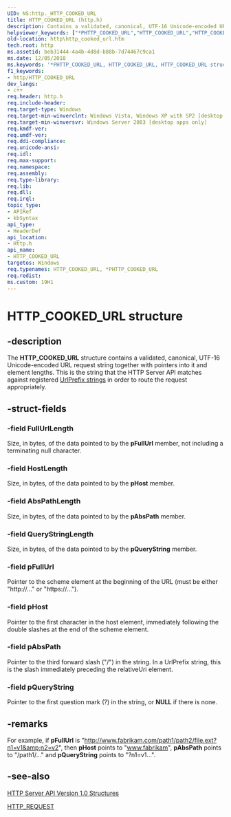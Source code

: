 ```yaml
---
UID: NS:http._HTTP_COOKED_URL
title: HTTP_COOKED_URL (http.h)
description: Contains a validated, canonical, UTF-16 Unicode-encoded URL request string together with pointers into it and element lengths.helpviewer_keywords: ["*PHTTP_COOKED_URL","HTTP_COOKED_URL","HTTP_COOKED_URL structure [HTTP]","PHTTP_COOKED_URL","PHTTP_COOKED_URL structure pointer [HTTP]","_http_http_cooked_url","http.http_cooked_url","http/HTTP_COOKED_URL","http/PHTTP_COOKED_URL"]
old-location: http\http_cooked_url.htm
tech.root: http
ms.assetid: beb31444-4a4b-4d8d-b88b-7d74467c9ca1
ms.date: 12/05/2018
ms.keywords: '*PHTTP_COOKED_URL, HTTP_COOKED_URL, HTTP_COOKED_URL structure [HTTP], PHTTP_COOKED_URL, PHTTP_COOKED_URL structure pointer [HTTP], _http_http_cooked_url, http.http_cooked_url, http/HTTP_COOKED_URL, http/PHTTP_COOKED_URL'
f1_keywords:
- http/HTTP_COOKED_URL
dev_langs:
- c++
req.header: http.h
req.include-header: 
req.target-type: Windows
req.target-min-winverclnt: Windows Vista, Windows XP with SP2 [desktop apps only]
req.target-min-winversvr: Windows Server 2003 [desktop apps only]
req.kmdf-ver: 
req.umdf-ver: 
req.ddi-compliance: 
req.unicode-ansi: 
req.idl: 
req.max-support: 
req.namespace: 
req.assembly: 
req.type-library: 
req.lib: 
req.dll: 
req.irql: 
topic_type:
- APIRef
- kbSyntax
api_type:
- HeaderDef
api_location:
- Http.h
api_name:
- HTTP_COOKED_URL
targetos: Windows
req.typenames: HTTP_COOKED_URL, *PHTTP_COOKED_URL
req.redist: 
ms.custom: 19H1
---
```


# HTTP_COOKED_URL structure


## -description


The 
<b>HTTP_COOKED_URL</b> structure contains a validated, canonical, UTF-16 Unicode-encoded URL request string together with pointers into it and element lengths. This is the string that the HTTP Server API matches against registered 
<a href="https://docs.microsoft.com/windows/desktop/Http/urlprefix-strings">UrlPrefix strings</a> in order to route the request appropriately.


## -struct-fields




### -field FullUrlLength

Size, in bytes, of the data pointed to by the <b>pFullUrl</b> member, not including a terminating null character.


### -field HostLength

Size, in bytes, of the data pointed to by the <b>pHost</b> member.


### -field AbsPathLength

Size, in bytes, of the data pointed to by the <b>pAbsPath</b> member.


### -field QueryStringLength

Size, in bytes, of the data pointed to by the <b>pQueryString</b> member.


### -field pFullUrl

Pointer to the scheme element at the beginning of the URL (must be either "http://..." or "https://...").


### -field pHost

Pointer to the first character in the host element, immediately following the double slashes at the end of the scheme element.


### -field pAbsPath

Pointer to the third forward slash ("/") in the string. In a UrlPrefix string, this is the slash immediately preceding the relativeUri element.


### -field pQueryString

Pointer to the first question mark (?) in the string, or <b>NULL</b> if there is none.


## -remarks



For example, if <b>pFullUrl</b> is "http://www.fabrikam.com/path1/path2/file.ext?n1=v1&amp;n2=v2", then <b>pHost</b> points to "www.fabrikam", <b>pAbsPath</b> points to "/path1/…" and <b>pQueryString</b> points to "?n1=v1…".




## -see-also




<a href="https://docs.microsoft.com/windows/desktop/Http/http-server-api-version-1-0-structures">HTTP Server API Version 1.0 Structures</a>



<a href="https://docs.microsoft.com/previous-versions/windows/desktop/legacy/aa364545(v=vs.85)">HTTP_REQUEST</a>
 

 

